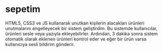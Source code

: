 # sepetim
 
HTML5, CSS3 ve JS kullanarak unutkan kişilerin alacakları ürünleri unutmalarını engelleyecek bir sistem geliştirdim. Bu sistemde kullanıcılar, ürünleri sesle veya yazıyla ekleyebilirler. Ardından, 3 dakika sonra sistem otomatik olarak eklenen ürünleri kontrol eder ve eğer bir ürün varsa kullanıcıya sesli bildirim gönderir.
